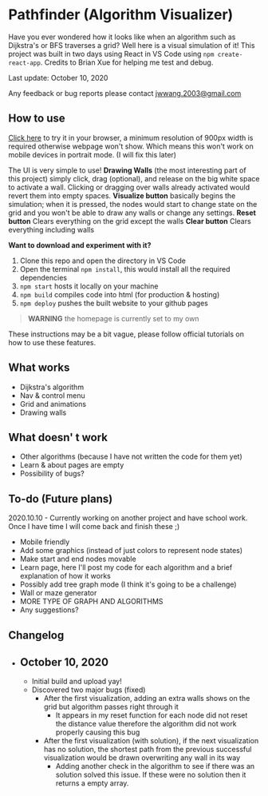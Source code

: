 # Pathfinder (Algorithm Visualizer)

Have you ever wondered how it looks like when an algorithm such as Dijkstra's or BFS traverses a grid? Well here is a visual simulation of it! This project was built in two days using React in VS Code using `npm create-react-app`.  Credits to Brian Xue for helping me test and debug.

Last update: October 10, 2020

Any feedback or bug reports please contact jwwang.2003@gmail.com

## How to use
[Click here](https://jwwang2003.github.io/pathfinder-visualizer/) to try it in your browser, a minimum resolution of 900px width is required otherwise webpage won't show. Which means this won't work on mobile devices in portrait mode. (I will fix this later)

The UI is very simple to use!
**Drawing Walls** (the most interesting part of this project) simply click, drag (optional), and release on the big white space to activate a wall. Clicking or dragging over walls already activated would revert them into empty spaces.
**Visualize button** basically begins the simulation; when it is pressed, the nodes would start to change state on the grid and you won't be able to draw any walls or change any settings.
**Reset button** Clears everything on the grid except the walls
**Clear button** Clears everything including walls

**Want to download and experiment with it?**
 1. Clone this repo and open the directory in VS  Code
 2. Open the terminal `npm install`, this would install all the required dependencies
 3. `npm start` hosts it locally on your machine
 4. `npm build` compiles code into html (for production & hosting)
 5. `npm deploy` pushes the built website to your github pages 

> **WARNING** the homepage is currently set to my own

These instructions may be a bit vague, please follow official tutorials on how to use these features.

## What works

 - Dijkstra's algorithm
 - Nav & control menu
 - Grid and animations
 - Drawing walls

## What doesn' t work

 - Other algorithms (because I have not written the code for them yet)
 - Learn & about pages are empty
 - Possibility of bugs?

## To-do (Future plans)

2020.10.10 - Currently working on another project and have school work. Once I have time I will come back and finish these ;)

 - Mobile friendly
 - Add some graphics (instead of just colors to represent node states)
 - Make start and end nodes movable
 - Learn page, here I'll post my code for each algorithm and a brief explanation of how it works
 - Possibly add tree graph mode (I think it's going to be a challenge)
 - Wall or maze generator
 - MORE TYPE OF GRAPH AND ALGORITHMS
 - Any suggestions?

## Changelog

 - ## October 10, 2020
	 - Initial build and upload yay!
	 - Discovered two major bugs (fixed)
		 - After the first visualization, adding an extra walls shows on the grid but algorithm passes right through it
			 - It appears in my reset function for each node did not reset the distance value therefore the algorithm did not work properly causing this bug
		 - After the first visualization (with solution), if the next visualization has no solution, the shortest path from the previous successful visualization would be drawn overwriting any wall in its way
			 - Adding another check in the algorithm to see if there was an solution solved this issue. If these were no solution then it returns a empty array.